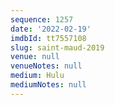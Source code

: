 ```yaml
---
sequence: 1257
date: '2022-02-19'
imdbId: tt7557108
slug: saint-maud-2019
venue: null
venueNotes: null
medium: Hulu
mediumNotes: null
---
```


